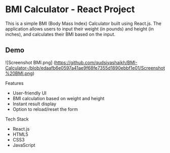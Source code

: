 # BMI Calculator - React Project

This is a simple BMI (Body Mass Index) Calculator built using React.js. The application allows users to input their weight (in pounds) and height (in inches), and calculates their BMI based on the input.

## Demo

![Screenshot BMI.png] (https://github.com/qudsiyashaikh/BMI-Calculator-/blob/edaafb6e0597a41ae9f68fe7355d1890ebbf1e01/Screenshot%20BMI.png)

Features

- User-friendly UI
- BMI calculation based on weight and height
- Instant result display
- Option to reload/reset the form

Tech Stack

- React.js
- HTML5
- CSS3
- JavaScript
